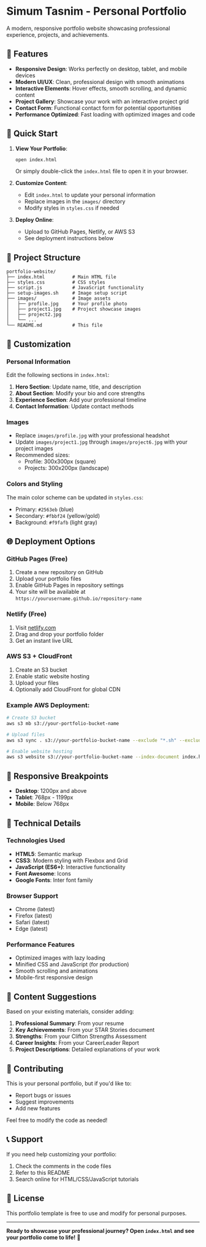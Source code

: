 # Simum Tasnim - Personal Portfolio

A modern, responsive portfolio website showcasing professional experience, projects, and achievements.

## 🌟 Features

- **Responsive Design**: Works perfectly on desktop, tablet, and mobile devices
- **Modern UI/UX**: Clean, professional design with smooth animations
- **Interactive Elements**: Hover effects, smooth scrolling, and dynamic content
- **Project Gallery**: Showcase your work with an interactive project grid
- **Contact Form**: Functional contact form for potential opportunities
- **Performance Optimized**: Fast loading with optimized images and code

## 🚀 Quick Start

1. **View Your Portfolio**:
   ```bash
   open index.html
   ```
   Or simply double-click the `index.html` file to open it in your browser.

2. **Customize Content**:
   - Edit `index.html` to update your personal information
   - Replace images in the `images/` directory
   - Modify styles in `styles.css` if needed

3. **Deploy Online**:
   - Upload to GitHub Pages, Netlify, or AWS S3
   - See deployment instructions below

## 📁 Project Structure

```
portfolio-website/
├── index.html          # Main HTML file
├── styles.css          # CSS styles
├── script.js           # JavaScript functionality
├── setup-images.sh     # Image setup script
├── images/             # Image assets
│   ├── profile.jpg     # Your profile photo
│   ├── project1.jpg    # Project showcase images
│   ├── project2.jpg
│   └── ...
└── README.md           # This file
```

## 🎨 Customization

### Personal Information
Edit the following sections in `index.html`:

1. **Hero Section**: Update name, title, and description
2. **About Section**: Modify your bio and core strengths
3. **Experience Section**: Add your professional timeline
4. **Contact Information**: Update contact methods

### Images
- Replace `images/profile.jpg` with your professional headshot
- Update `images/project1.jpg` through `images/project6.jpg` with your project images
- Recommended sizes:
  - Profile: 300x300px (square)
  - Projects: 300x200px (landscape)

### Colors and Styling
The main color scheme can be updated in `styles.css`:
- Primary: `#2563eb` (blue)
- Secondary: `#fbbf24` (yellow/gold)
- Background: `#f9fafb` (light gray)

## 🌐 Deployment Options

### GitHub Pages (Free)
1. Create a new repository on GitHub
2. Upload your portfolio files
3. Enable GitHub Pages in repository settings
4. Your site will be available at `https://yourusername.github.io/repository-name`

### Netlify (Free)
1. Visit [netlify.com](https://netlify.com)
2. Drag and drop your portfolio folder
3. Get an instant live URL

### AWS S3 + CloudFront
1. Create an S3 bucket
2. Enable static website hosting
3. Upload your files
4. Optionally add CloudFront for global CDN

### Example AWS Deployment:
```bash
# Create S3 bucket
aws s3 mb s3://your-portfolio-bucket-name

# Upload files
aws s3 sync . s3://your-portfolio-bucket-name --exclude "*.sh" --exclude "README.md"

# Enable website hosting
aws s3 website s3://your-portfolio-bucket-name --index-document index.html
```

## 📱 Responsive Breakpoints

- **Desktop**: 1200px and above
- **Tablet**: 768px - 1199px
- **Mobile**: Below 768px

## 🔧 Technical Details

### Technologies Used
- **HTML5**: Semantic markup
- **CSS3**: Modern styling with Flexbox and Grid
- **JavaScript (ES6+)**: Interactive functionality
- **Font Awesome**: Icons
- **Google Fonts**: Inter font family

### Browser Support
- Chrome (latest)
- Firefox (latest)
- Safari (latest)
- Edge (latest)

### Performance Features
- Optimized images with lazy loading
- Minified CSS and JavaScript (for production)
- Smooth scrolling and animations
- Mobile-first responsive design

## 📄 Content Suggestions

Based on your existing materials, consider adding:

1. **Professional Summary**: From your resume
2. **Key Achievements**: From your STAR Stories document
3. **Strengths**: From your Clifton Strengths Assessment
4. **Career Insights**: From your CareerLeader Report
5. **Project Descriptions**: Detailed explanations of your work

## 🤝 Contributing

This is your personal portfolio, but if you'd like to:
- Report bugs or issues
- Suggest improvements
- Add new features

Feel free to modify the code as needed!

## 📞 Support

If you need help customizing your portfolio:
1. Check the comments in the code files
2. Refer to this README
3. Search online for HTML/CSS/JavaScript tutorials

## 📝 License

This portfolio template is free to use and modify for personal purposes.

---

**Ready to showcase your professional journey? Open `index.html` and see your portfolio come to life!** 🚀
